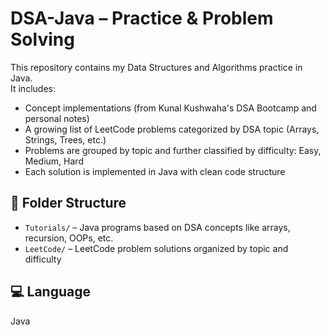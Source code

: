 # DSA-Java – Practice & Problem Solving

This repository contains my Data Structures and Algorithms practice in Java.  
It includes:

- Concept implementations (from Kunal Kushwaha's DSA Bootcamp and personal notes)
- A growing list of LeetCode problems categorized by DSA topic (Arrays, Strings, Trees, etc.)
- Problems are grouped by topic and further classified by difficulty: Easy, Medium, Hard
- Each solution is implemented in Java with clean code structure

## 📁 Folder Structure

- `Tutorials/` – Java programs based on DSA concepts like arrays, recursion, OOPs, etc.
- `LeetCode/` – LeetCode problem solutions organized by topic and difficulty

## 💻 Language
Java
